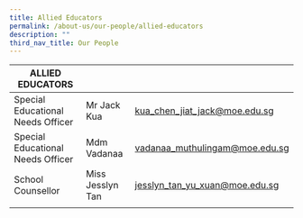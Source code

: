 ```yaml
---
title: Allied Educators
permalink: /about-us/our-people/allied-educators
description: ""
third_nav_title: Our People
---
```

| ALLIED EDUCATORS |  |  |
|---|---|---|
| Special Educational Needs Officer  | Mr Jack Kua | kua_chen_jiat_jack@moe.edu.sg |
| Special Educational Needs Officer  | Mdm Vadanaa | vadanaa_muthulingam@moe.edu.sg |
| School Counsellor | Miss Jesslyn Tan | jesslyn_tan_yu_xuan@moe.edu.sg |
| | |